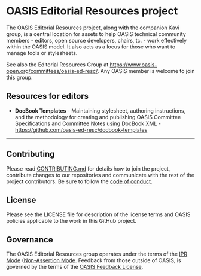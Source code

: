 # OASIS Editorial Resources project

The OASIS Editorial Resources project, along with the companion Kavi group, is a central location for assets to help OASIS technical community members - editors, open source developers, chairs, tc. - work effectively within the OASIS model. It also acts as a locus for those who want to manage tools or stylesheets. 

See also the Editorial Resources Group at https://www.oasis-open.org/committees/oasis-ed-resc/. Any OASIS member is welcome to join this group. 

## Resources for editors

- __DocBook Templates__ - Maintaining stylesheet, authoring instructions, and the methodology for creating and publishing OASIS Committee Specifications and Committee Notes using DocBook XML - https://github.com/oasis-ed-resc/docbook-templates

----
## Contributing

Please read [CONTRIBUTING.md](CONTRIBUTING.md) for details how to join the project, contribute changes to our repositories and communicate with the rest of the project contributors. Be sure to follow the [code of conduct](CODE_OF_CONDUCT.md).

## License

Please see the LICENSE file for description of the license terms and OASIS policies applicable to the work in this GitHub project.

## Governance

The OASIS Editorial Resources group operates under the terms of the [IPR Mode](https://www.oasis-open.org/policies-guidelines/ipr#def-ipr-mode) ([Non-Assertion Mode](https://www.oasis-open.org/policies-guidelines/ipr#Non-Assertion-Mode). Feedback from those outside of OASIS, is governed by the terms of the [OASIS Feedback License](https://www.oasis-open.org/policies-guidelines/ipr#appendixa). 
